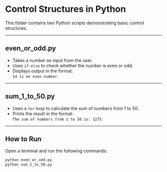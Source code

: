 # Control Structures in Python

This folder contains two Python scripts demonstrating basic control structures.

---

## even_or_odd.py

- Takes a number as input from the user.
- Uses `if-else` to check whether the number is even or odd.
- Displays output in the format:  
  `14 is an even number.`

---

## sum_1_to_50.py

- Uses a `for` loop to calculate the sum of numbers from 1 to 50.
- Prints the result in the format:  
  `The sum of numbers from 1 to 50 is: 1275`

---

## How to Run

Open a terminal and run the following commands:

```bash
python even_or_odd.py
python sum_1_to_50.py